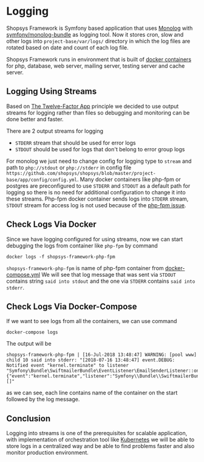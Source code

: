# Logging
Shopsys Framework is Symfony based application that uses [Monolog](https://github.com/Seldaek/monolog)
with [symfony/monolog-bundle](https://github.com/symfony/monolog-bundle) as logging tool.
Now it stores cron, slow and other logs into `project-base/var/logs/` directory in which the log files are rotated based
on date and count of each log file.

Shopsys Framework runs in environment that is built of [docker containers](https://www.docker.com/what-container)
for php, database, web server, mailing server, testing server and cache server.

## Logging Using Streams
Based on [The Twelve-Factor App](https://12factor.net/logs) principle we decided to use output streams for logging
rather than files so debugging and monitoring can be done better and faster.

There are 2 output streams for logging
- `STDERR` stream that should be used for error logs
- `STDOUT` should be used for logs that don't belong to error group logs

For monolog we just need to change config for logging type to `stream` and path to `php://stdout` or `php://stderr`
in config file `https://github.com/shopsys/shopsys/blob/master/project-base/app/config/config.yml`.
Many docker containers like php-fpm or postgres are preconfigured to use `STDERR` and `STDOUT` as a default path for
logging so there is no need for additional configuration to change it into these streams.
Php-fpm docker container sends logs into `STDERR` stream, `STDOUT` stream for access log is not used
because of the [php-fpm issue](https://github.com/docker-library/php/issues/358#issuecomment-271033464).

## Check Logs Via Docker
Since we have logging configured for using streams, now we can start debugging the logs from container like `php-fpm`
by command
```
docker logs -f shopsys-framework-php-fpm
```
`shopsys-framework-php-fpm` is name of php-fpm container from [docker-compose.yml](https://github.com/shopsys/shopsys/blob/master/docker/conf/docker-compose.yml.dist)
We will see that log message that was sent via `STDOUT` contains string `said into stdout` and the one via `STDERR` contains  `said into stderr`.

## Check Logs Via Docker-Compose
If we want to see logs from all the containers, we can use command
```
docker-compose logs
```
The output will be
```
shopsys-framework-php-fpm | [16-Jul-2018 13:48:47] WARNING: [pool www] child 10 said into stderr: "[2018-07-16 13:48:47] event.DEBUG: Notified event "kernel.terminate" to listener "Symfony\Bundle\SwiftmailerBundle\EventListener\EmailSenderListener::onTerminate". {"event":"kernel.terminate","listener":"Symfony\\Bundle\\SwiftmailerBundle\\EventListener\\EmailSenderListener::onTerminate"} []"
```
as we can see, each line contains name of the container on the start followed by the log message.

## Conclusion
Logging into streams is one of the prerequisites for scalable application, with implementation of orchestration tool like
[Kubernetes](https://kubernetes.io/docs/) we will be able to store logs in a centralized way and be able to find problems faster and also monitor
production environment.